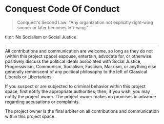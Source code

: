 # Conquest Code Of Conduct

> Conquest's Second Law: "Any organization not explicitly right-wing sooner or later becomes left-wing."

tl;dr: No Socialism or Social Justice.

* * *

All contributions and communication are welcome, so long as they do not (within
this project space) espouse, entertain, advocate for, or otherwise positively
discuss the political ideals associated with Social Justice, Progressivism,
Communism, Socialism, Fascism, Marxism, or anything else generally reminiscent
of any political philosophy to the left of Classical Liberals or Libertarians.

If you suspect or are subjected to criminal behavior within this project space,
first notify the appropriate authorities; then, if you wish, you may notify the
project owner. The project owner makes no promises in advance regarding
accusations or complaints.

The project owner is the final arbiter on all contributions and communication
within this project space.
